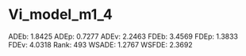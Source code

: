 # Vi_model_m1_4

ADEb: 1.8425
ADEp: 0.7277
ADEv: 2.2463
FDEb: 3.4569
FDEp: 1.3833
FDEv: 4.0318
Rank: 493
WSADE: 1.2767
WSFDE: 2.3692